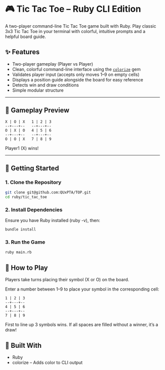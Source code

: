 # 🎮 Tic Tac Toe – Ruby CLI Edition

A two-player command-line Tic Tac Toe game built with Ruby. Play classic 3x3 Tic Tac Toe in your terminal with colorful, intuitive prompts and a helpful board guide.

## ✨ Features

- Two-player gameplay (Player vs Player)
- Clean, colorful command-line interface using the [`colorize`](https://github.com/fazibear/colorize) gem
- Validates player input (accepts only moves 1–9 on empty cells)
- Displays a position guide alongside the board for easy reference
- Detects win and draw conditions
- Simple modular structure

---

## 📸 Gameplay Preview

```
X | O | X   1 | 2 | 3
--+---+--   --+---+--
O | X | O   4 | 5 | 6
--+---+--   --+---+--
O | O | X   7 | 8 | 9
```

Player1 (X) wins!

---

## 🚀 Getting Started

### 1. Clone the Repository

```bash
git clone git@github.com:QUxPTA/TOP.git
cd ruby/tic_tac_toe
```

### 2. Install Dependencies

Ensure you have Ruby installed (ruby -v), then:

```bash
bundle install
```

### 3. Run the Game

```bash
ruby main.rb
```

## 🧠 How to Play

Players take turns placing their symbol (X or O) on the board.

Enter a number between 1–9 to place your symbol in the corresponding cell:

```
1 | 2 | 3
--+---+--
4 | 5 | 6
--+---+--
7 | 8 | 9
```

First to line up 3 symbols wins. If all spaces are filled without a winner, it’s a draw!

## 🧱 Built With

- Ruby
- colorize – Adds color to CLI output
